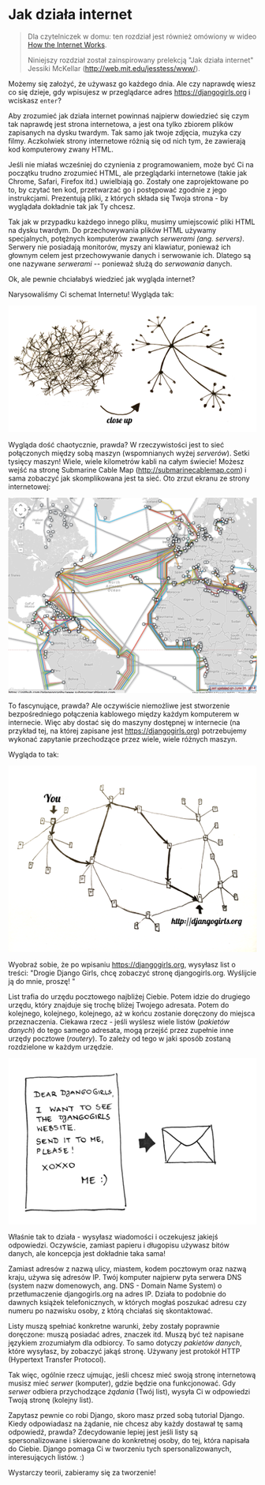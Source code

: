 # Jak działa internet

> Dla czytelniczek w domu: ten rozdział jest również omówiony w wideo [How the Internet Works](https://www.youtube.com/watch?v=oM9yAA09wdc).
> 
> Niniejszy rozdział został zainspirowany prelekcją "Jak działa internet" Jessiki McKellar (http://web.mit.edu/jesstess/www/).

Możemy się założyć, że używasz go każdego dnia. Ale czy naprawdę wiesz co się dzieje, gdy wpisujesz w przeglądarce adres https://djangogirls.org i wciskasz `enter`?

Aby zrozumieć jak działa internet powinnaś najpierw dowiedzieć się czym tak naprawdę jest strona internetowa, a jest ona tylko zbiorem plików zapisanych na dysku twardym. Tak samo jak twoje zdjęcia, muzyka czy filmy. Aczkolwiek strony internetowe różnią się od nich tym, że zawierają kod komputerowy zwany HTML.

Jeśli nie miałaś wcześniej do czynienia z programowaniem, może być Ci na początku trudno zrozumieć HTML, ale przeglądarki internetowe (takie jak Chrome, Safari, Firefox itd.) uwielbiają go. Zostały one zaprojektowane po to, by czytać ten kod, przetwarzać go i postępować zgodnie z jego instrukcjami. Prezentują pliki, z których składa się Twoja strona - by wyglądała dokładnie tak jak Ty chcesz.

Tak jak w przypadku każdego innego pliku, musimy umiejscowić pliki HTML na dysku twardym. Do przechowywania plików HTML używamy specjalnych, potężnych komputerów zwanych *serwerami (ang. servers)*. Serwery nie posiadają monitorów, myszy ani klawiatur, ponieważ ich głownym celem jest przechowywanie danych i serwowanie ich. Dlatego są one nazywane *serwerami* -- ponieważ służą do *serwowania* danych.

Ok, ale pewnie chciałabyś wiedzieć jak wygląda internet?

Narysowaliśmy Ci schemat Internetu! Wygląda tak:

![Rysunek 1.1](images/internet_1.png)

Wygląda dość chaotycznie, prawda? W rzeczywistości jest to sieć połączonych między sobą maszyn (wspomnianych wyżej *serverów*). Setki tysięcy maszyn! Wiele, wiele kilometrów kabli na całym świecie! Możesz wejść na stronę Submarine Cable Map (http://submarinecablemap.com) i sama zobaczyć jak skomplikowana jest ta sieć. Oto zrzut ekranu ze strony internetowej:

![Rysunek 1.2](images/internet_3.png)

To fascynujące, prawda? Ale oczywiście niemożliwe jest stworzenie bezpośredniego połączenia kablowego między każdym komputerem w internecie. Więc aby dostać się do maszyny dostępnej w internecie (na przykład tej, na której zapisane jest https://djangogirls.org) potrzebujemy wykonać zapytanie przechodzące przez wiele, wiele różnych maszyn.

Wygląda to tak:

![Rysunek 1.3](images/internet_2.png)

Wyobraź sobie, że po wpisaniu https://djangogirls.org, wysyłasz list o treści: "Drogie Django Girls, chcę zobaczyć stronę djangogirls.org. Wyślijcie ją do mnie, proszę! "

List trafia do urzędu pocztowego najbliżej Ciebie. Potem idzie do drugiego urzędu, który znajduje się trochę bliżej Twojego adresata. Potem do kolejnego, kolejnego, kolejnego, aż w końcu zostanie doręczony do miejsca przeznaczenia. Ciekawa rzecz - jeśli wyślesz wiele listów (*pakietów danych*) do tego samego adresata, mogą przejść przez zupełnie inne urzędy pocztowe (*routery*). To zależy od tego w jaki sposób zostaną rozdzielone w każdym urzędzie.

![Rysunek 1.4](images/internet_4.png)

Właśnie tak to działa - wysyłasz wiadomości i oczekujesz jakiejś odpowiedzi. Oczywście, zamiast papieru i długopisu używasz bitów danych, ale koncepcja jest dokładnie taka sama!

Zamiast adresów z nazwą ulicy, miastem, kodem pocztowym oraz nazwą kraju, używa się adresów IP. Twój komputer najpierw pyta serwera DNS (system nazw domenowych, ang. DNS - Domain Name System) o przetłumaczenie djangogirls.org na adres IP. Działa to podobnie do dawnych książek telefonicznych, w których mogłaś poszukać adresu czy numeru po nazwisku osoby, z którą chciałaś się skontaktować.

Listy muszą spełniać konkretne warunki, żeby zostały poprawnie doręczone: muszą posiadać adres, znaczek itd. Muszą być też napisane językiem zrozumiałym dla odbiorcy. To samo dotyczy *pakietów danych*, które wysyłasz, by zobaczyć jakąś stronę. Używany jest protokół HTTP (Hypertext Transfer Protocol).

Tak więc, ogólnie rzecz ujmując, jeśli chcesz mieć swoją stronę internetową musisz mieć *serwer* (komputer), gdzie będzie ona funkcjonować. Gdy *serwer* odbiera przychodzące *żądania* (Twój list), wysyła Ci w odpowiedzi Twoją stronę (kolejny list).

Zapytasz pewnie co robi Django, skoro masz przed sobą tutorial Django. Kiedy odpowiadasz na żądanie, nie chcesz aby każdy dostawał tę samą odpowiedź, prawda? Zdecydowanie lepiej jest jeśli listy są spersonalizowane i skierowane do konkretnej osoby, do tej, która napisała do Ciebie. Django pomaga Ci w tworzeniu tych spersonalizowanych, interesujących listów. :)

Wystarczy teorii, zabieramy się za tworzenie!